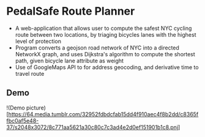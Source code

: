 # PedalSafe Route Planner

- A web-application that allows user to compute the safest NYC cycling route between two locations, by triaging bicycles lanes with the highest level of protection
- Program converts a geojson road network of NYC into a directed NetworkX graph, and uses Dijkstra's algorithm to compute the shortest path, given bicycle lane attribute as weight
- Use of GoogleMaps API to for address geocoding, and derivative time to travel route

## Demo
!(Demo picture)[https://64.media.tumblr.com/32952fdbdcfab15dd4f910aec4f8b2dd/c8365ffbc0af5e48-37/s2048x3072/8c771aa5621a30c80c7c3ad4e2d0ef151901b1c8.pnj]